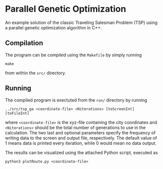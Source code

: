# Parallel Genetic Optimization
An example solution of the classic Traveling Salesman Problem (TSP) using a parallel genetic optimization algorithm in C++.

## Compilation
The program can be compiled using the `Makefile` by simply running
```
make
```
from within the ``src/`` directory.

## Running
The compiled program is exectuted from the ``run/`` directory by running 
```
../src/tsp_ga <coordinate-file> <Niterations> [toScreenInt] [toFileInt]
```
where ``<coordinate-file>`` is the xyz-file containing the city coordinates and  ``<Niterations>`` should be the total number of generations to use in the calculation. The two last and optional parameters specify the frequency of writing data to the screen and output file, respectively. The default value of 1 means data is printed every iteration, while 0 would mean no data output. 

The results can be visualized using the attached Python script, executed as
```
python3 plotRoute.py <coordinate-file>
```
